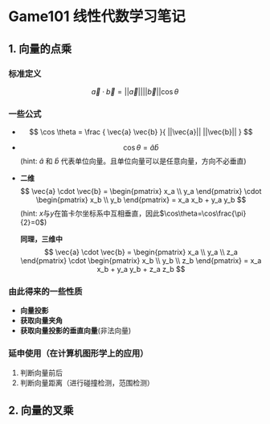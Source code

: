 <!--
 * @Author: xmug
 * @Date: 2021-03-30 23:05:12
 * @LastEditors: x-mug
 * @LastEditTime: 2021-03-31 01:56:53
 * @FilePath: \Games101\Games101_ReviewOfLinearAlgebra.md
-->

# Game101 线性代数学习笔记

## 1. 向量的点乘

### 标准定义
$$
    \vec{a} \cdot \vec{b} = ||\vec{a}|| ||\vec{b}|| \cos\theta
$$

### 一些公式

- $$
    \cos \theta = \frac {
        \vec{a} \vec{b}
    }{
        ||\vec{a}|| ||\vec{b}||
    }
  $$

- $$
    \cos \theta  = \hat{a} \hat{b}
  $$
  (hint: $\hat{a}$ 和 $\hat{b}$ 代表单位向量。且单位向量可以是任意向量，方向不必垂直)
  
- **二维**
  $$
    \vec{a} \cdot \vec{b} = 
    \begin{pmatrix}
        x_a \\ y_a 
    \end{pmatrix}
    \cdot
    \begin{pmatrix}
        x_b \\ y_b 
    \end{pmatrix}
    = x_a x_b + y_a y_b
  $$
  (hint: $x$与$y$在笛卡尔坐标系中互相垂直，因此$\cos\theta=\cos\frac{\pi}{2}=0$)
    
  **同理，三维中**
  $$
    \vec{a} \cdot \vec{b} = 
    \begin{pmatrix}
        x_a \\ y_a \\ z_a
    \end{pmatrix}
    \cdot
    \begin{pmatrix}
        x_b \\ y_b \\ z_b
    \end{pmatrix}
    = x_a x_b + y_a y_b + z_a z_b
  $$

### 由此得来的一些性质
- **向量投影**
- **获取向量夹角**
- **获取向量投影的垂直向量**(非法向量)
### 延申使用（在计算机图形学上的应用）

1. 判断向量前后
2. 判断向量距离（进行碰撞检测，范围检测）

## 2. 向量的叉乘